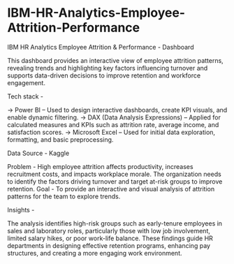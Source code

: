 # IBM-HR-Analytics-Employee-Attrition-Performance
IBM HR Analytics Employee Attrition & Performance - Dashboard

This dashboard provides an interactive view of employee attrition patterns, revealing trends and highlighting key factors influencing turnover and supports data-driven decisions to improve retention and workforce engagement.

Tech stack -

-> Power BI – Used to design interactive dashboards, create KPI visuals, and enable dynamic filtering. 
-> DAX (Data Analysis Expressions) – Applied for calculated measures and KPIs such as attrition rate, average income, and satisfaction scores. 
-> Microsoft Excel – Used for initial data exploration, formatting, and basic preprocessing. 

Data Source - 
Kaggle


Problem - High employee attrition affects productivity, increases recruitment costs, and impacts workplace morale. The organization needs to identify the factors driving turnover and target at-risk groups to improve retention.
Goal -
To provide an interactive and visual analysis of attrition patterns for the team to explore trends.



Insights - 

The analysis identifies high-risk groups such as early-tenure employees in sales and laboratory roles, particularly those with low job involvement, limited salary hikes, or poor work-life balance. 
These findings guide HR departments in designing effective retention programs, enhancing pay structures, and creating a more engaging work environment.
